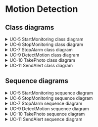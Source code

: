 # Motion Detection

## Class diagrams

<details>
<summary>UC-5 StartMonitoring class diagram</summary>
</br>

</details>

<details>
<summary>UC-6 StopMonitoring class diagram</summary>
</br>

</details>

<details>
<summary>UC-7 StopAlarm class diagram</summary>
</br>

</details>

<details>
<summary>UC-9 DetectMotion class diagram</summary>
</br>

</details>

<details>
<summary>UC-10 TakePhoto class diagram</summary>
</br>

</details>

<details>
<summary>UC-11 SendAlert class diagram</summary>
</br>

</details>

## Sequence diagrams

<details>
<summary>UC-5 StartMonitoring sequence diagram</summary>
</br>

![sdUC-5](diagram/UC-5_start_monitoring.jpg)

</details>

<details>
<summary>UC-6 StopMonitoring sequence diagram</summary>
</br>

![sdUC-6](diagram/UC-6_stop_monitoring.jpg)

</details>

<details>
<summary>UC-7 StopAlarm sequence diagram</summary>
</br>

![sdUC-7](diagram/UC-7_stop_alarm.jpg)

</details>

<details>
<summary>UC-9 DetectMotion sequence diagram</summary>
</br>

</details>

<details>
<summary>UC-10 TakePhoto sequence diagram</summary>
</br>

</details>

<details>
<summary>UC-11 SendAlert sequence diagram</summary>
</br>

</details>
